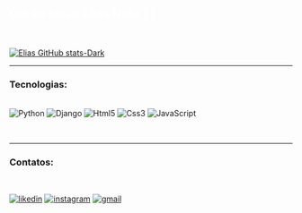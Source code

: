 <h2 style="color: white">Olá eu sou o Elias Neto 🤘🏽</h2>

<br>

[![Elias GitHub stats-Dark](https://github-readme-stats.vercel.app/api?username=eliasneto072&show_icons=true&theme=highcontrast#gh-dark-mode-only)](https://github.com/eliasneto072/github-readme-stats#gh-dark-mode-only)

<hr>

### Tecnologias:

<div style="display: inline-block"><br>
    <img alt="Python" src="https://img.shields.io/badge/Python-14354C?style=for-the-badge&logo=python&logoColor=white" />
    <img alt="Django" src="https://img.shields.io/badge/Django-092E20?style=for-the-badge&logo=django&logoColor=white" />
    <img alt="Html5" src="https://img.shields.io/badge/HTML5-E34F26?style=for-the-badge&logo=html5&logoColor=white" />
    <img alt="Css3" src="https://img.shields.io/badge/CSS3-1572B6?style=for-the-badge&logo=css3&logoColor=white" />
    <img alt="JavaScript" src="https://img.shields.io/badge/JavaScript-F7DF1E?style=for-the-badge&logo=javascript&logoColor=black" />
</div>

<br><hr>

### Contatos: 

<br>

[![likedin](https://img.shields.io/badge/LinkedIn-0077B5?style=for-the-badge&logo=linkedin&logoColor=white)](https://www.linkedin.com/in/eliasneto072/)
[![instagram](https://img.shields.io/badge/Instagram-E4405F?style=for-the-badge&logo=instagram&logoColor=white)](https://www.instagram.com/eliasrod_neto/)
[![gmail](https://img.shields.io/badge/Gmail-D14836?style=for-the-badge&logo=gmail&logoColor=white)](https://mail.google.com/mail/u/0/?pli=1#inbox)

<br>
